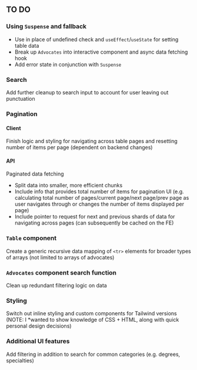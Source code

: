 ## TO DO

### Using `Suspense` and fallback
  - Use in place of undefined check and `useEffect`/`useState` for setting table data
  - Break up `Advocates` into interactive component and async data fetching hook
  - Add error state in conjunction with `Suspense`


### Search
Add further cleanup to search input to account for user leaving out punctuation


### Pagination

#### Client
Finish logic and styling for navigating across table pages and resetting number of items per page (dependent on backend changes)

#### API
Paginated data fetching
  - Split data into smaller, more efficient chunks
  - Include info that provides total number of items for pagination UI (e.g. calculating total number of pages/current page/next page/prev page as user navigates through or changes the number of items displayed per page)
  - Include pointer to request for next and previous shards of data for navigating across pages (can subsequently be cached on the FE)


### `Table` component
Create a generic recursive data mapping of `<tr>` elements for broader types of arrays (not limited to arrays of advocates)


### `Advocates` component search function
Clean up redundant filtering logic on data


### Styling
Switch out inline styling and custom components for Tailwind versions (NOTE: I *wanted to show knowledge of CSS + HTML, along with quick personal design decisions)


### Additional UI features
Add filtering in addition to search for common categories (e.g. degrees, specialties)



